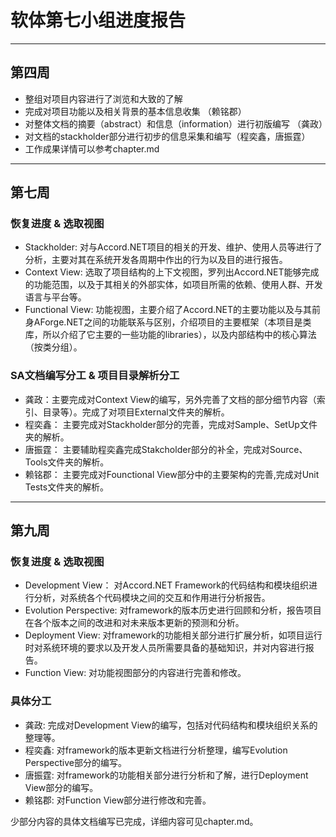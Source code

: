 ﻿# 软体第七小组进度报告

---

## 第四周
- 整组对项目内容进行了浏览和大致的了解
- 完成对项目功能以及相关背景的基本信息收集 （赖铭郡）
- 对整体文档的摘要（abstract）和信息（information）进行初版编写 （龚政）
- 对文档的stackholder部分进行初步的信息采集和编写（程奕鑫，唐振霆）
- 工作成果详情可以参考chapter.md

---
## 第七周
### 恢复进度 & 选取视图
- Stackholder: 对与Accord.NET项目的相关的开发、维护、使用人员等进行了分析，主要对其在系统开发各周期中作出的行为以及目的进行报告。
- Context View: 选取了项目结构的上下文视图，罗列出Accord.NET能够完成的功能范围，以及于其相关的外部实体，如项目所需的依赖、使用人群、开发语言与平台等。
- Functional View: 功能视图，主要介绍了Accord.NET的主要功能以及与其前身AForge.NET之间的功能联系与区别，介绍项目的主要框架（本项目是类库，所以介绍了它主要的一些功能的libraries），以及内部结构中的核心算法（按类分组）。

### SA文档编写分工 & 项目目录解析分工
- 龚政：主要完成对Context View的编写，另外完善了文档的部分细节内容（索引、目录等）。完成了对项目External文件夹的解析。
- 程奕鑫： 主要完成对Stackholder部分的完善，完成对Sample、SetUp文件夹的解析。
- 唐振霆： 主要辅助程奕鑫完成Stakcholder部分的补全，完成对Source、Tools文件夹的解析。
- 赖铭郡： 主要完成对Founctional View部分中的主要架构的完善,完成对Unit Tests文件夹的解析。

---
## 第九周
### 恢复进度 & 选取视图
- Development View： 对Accord.NET Framework的代码结构和模块组织进行分析，对系统各个代码模块之间的交互和作用进行分析报告。
- Evolution Perspective: 对framework的版本历史进行回顾和分析，报告项目在各个版本之间的改进和对未来版本更新的预测和分析。
- Deployment View: 对framework的功能相关部分进行扩展分析，如项目运行时对系统环境的要求以及开发人员所需要具备的基础知识，并对内容进行报告。
- Function View: 对功能视图部分的内容进行完善和修改。

### 具体分工
- 龚政: 完成对Development View的编写，包括对代码结构和模块组织关系的整理等。
- 程奕鑫: 对framework的版本更新文档进行分析整理，编写Evolution Perspective部分的编写。
- 唐振霆: 对framework的功能相关部分进行分析和了解，进行Deployment View部分的编写。
- 赖铭郡: 对Function View部分进行修改和完善。

少部分内容的具体文档编写已完成，详细内容可见chapter.md。

